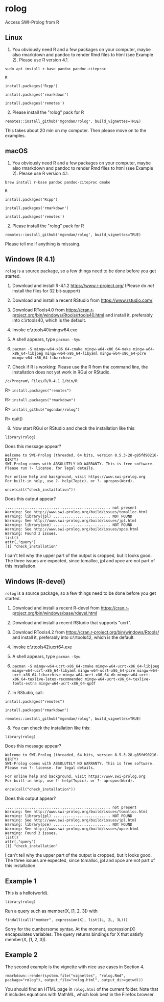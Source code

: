 # rolog

Access SWI-Prolog from R

## Linux

1. You obviously need R and a few packages on your computer, maybe also rmarkdown and pandoc to render Rmd files to html (see Example 2). Please use R version 4.1.

`sudo apt install r-base pandoc pandoc-citeproc`

`R`

`install.packages('Rcpp')`

`install.packages('rmarkdown')`

`install.packages('remotes')`

2. Please install the "rolog" pack for R

`remotes::install_github('mgondan/rolog', build_vignettes=TRUE)`

This takes about 20 min on my computer. Then please move on to the examples.

## macOS

1. You obviously need R and a few packages on your computer, maybe also rmarkdown and pandoc to render Rmd files to 
   html (see Example 2). Please use R version 4.1.

`brew install r-base pandoc pandoc-citeproc cmake`

`R`

`install.packages('Rcpp')`

`install.packages('rmarkdown')`

`install.packages('remotes')`

2. Please install the "rolog" pack for R

`remotes::install_github('mgondan/rolog', build_vignettes=TRUE)`

Please tell me if anything is misssing.

## Windows (R 4.1)

`rolog` is a source package, so a few things need to be done before you get started.

1. Download and install R-4.1.2 https://www.r-project.org/ (Please do _not_ install the files for 32 bit-support)

2. Download and install a recent RStudio from https://www.rstudio.com/

3. Download RTools4.0 from https://cran.r-project.org/bin/windows/Rtools/rtools40.html and install it, preferably into c:\rtools40, which is 
   the default.

4. Invoke c:\rtools40\mingw64.exe

5. A shell appears, type `pacman -Syu`

6. `pacman -S mingw-w64-x86_64-cmake mingw-w64-x86_64-make mingw-w64-x86_64-libjpeg mingw-w64-x86_64-libyaml mingw-w64-x86_64-pcre mingw-w64-x86_64-libarchive`

7. Check if R is working: Please use the R from the command line, the installation does not yet work in RGui or RStudio.

`/c/Program\ Files/R/R-4.1.2/bin/R`

R> `install.packages("remotes")`

R> `install.packages("rmarkdown")`

R> `install_github("mgondan/rolog")`

R> quit()

8. Now start RGui or RStudio and check the installation like this:

`library(rolog)`

Does this message appear?

````
Welcome to SWI-Prolog (threaded, 64 bits, version 8.5.3-28-g85fd90216-DIRTY)
SWI-Prolog comes with ABSOLUTELY NO WARRANTY. This is free software.
Please run ?- license. for legal details.

For online help and background, visit https://www.swi-prolog.org
For built-in help, use ?- help(Topic). or ?- apropos(Word).
````

`once(call("check_installation"))`

Does this output appear?

````
................................................ not present
Warning: See http://www.swi-prolog.org/build/issues/tcmalloc.html
Warning: library(jpl) .......................... NOT FOUND
Warning: See http://www.swi-prolog.org/build/issues/jpl.html
Warning: library(pce) .......................... NOT FOUND
Warning: See http://www.swi-prolog.org/build/issues/xpce.html
Warning: Found 3 issues.
list()
attr(,"query")
[1] "check_installation"
````

I can't tell why the upper part of the output is cropped, but it looks good. The three issues are expected, 
since tcmalloc, jpl and xpce are not part of this installation.

## Windows (R-devel)

`rolog` is a source package, so a few things need to be done before you get started.

1. Download and install a recent R-devel from https://cran.r-project.org/bin/windows/base/rdevel.html

2. Download and install a recent RStudio that supports "ucrt".

3. Download RTools4.2 from https://cran.r-project.org/bin/windows/Rtools/ and install it, preferably into c:\rtools42, which is 
   the default.

4. Invoke c:\rtools42\ucrt64.exe

5. A shell appears, type `pacman -Syu`

6. `pacman -S mingw-w64-ucrt-x86_64-cmake mingw-w64-ucrt-x86_64-libjpeg mingw-w64-ucrt-x86_64-libyaml mingw-w64-ucrt-x86_64-pcre mingw-w64-ucrt-x86_64-libarchive mingw-w64-ucrt-x86_64-db mingw-w64-ucrt-x86_64-texlive-latex-recommended mingw-w64-ucrt-x86_64-texlive-fonts-extra mingw-w64-ucrt-x86_64-qpdf`

7. In RStudio, call:

`install.packages("remotes")`

`install.packages("rmarkdown")`

`remotes::install_github("mgondan/rolog", build_vignettes=TRUE)`

8. You can check the installation like this:

`library(rolog)`

Does this message appear?

````
Welcome to SWI-Prolog (threaded, 64 bits, version 8.5.3-28-g85fd90216-DIRTY)
SWI-Prolog comes with ABSOLUTELY NO WARRANTY. This is free software.
Please run ?- license. for legal details.

For online help and background, visit https://www.swi-prolog.org
For built-in help, use ?- help(Topic). or ?- apropos(Word).
````

`once(call("check_installation"))`

Does this output appear?

````
................................................ not present
Warning: See http://www.swi-prolog.org/build/issues/tcmalloc.html
Warning: library(jpl) .......................... NOT FOUND
Warning: See http://www.swi-prolog.org/build/issues/jpl.html
Warning: library(pce) .......................... NOT FOUND
Warning: See http://www.swi-prolog.org/build/issues/xpce.html
Warning: Found 3 issues.
list()
attr(,"query")
[1] "check_installation"
````

I can't tell why the upper part of the output is cropped, but it looks good. The three issues are expected, 
since tcmalloc, jpl and xpce are not part of this installation.

## Example 1

This is a hello(world).

`library(rolog)`

Run a query such as member(X, [1, 2, 3]) with 

`findall(call("member", expression(X), list(1L, 2L, 3L)))`

Sorry for the cumbersome syntax. At the moment, expression(X) encapsulates variables. The query returns bindings
for X that satisfy member(X, [1, 2, 3]).

## Example 2

The second example is the vignette with nice use cases in Section 4.

`rmarkdown::render(system.file("vignettes", "rolog.Rmd", package="rolog"), output_file="rolog.html", output_dir=getwd())`

You should find an HTML page in `rolog.html` of the current folder. Note that it includes equations with MathML, which look
best in the Firefox browser.
